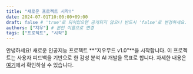 ```yaml
---
title: "새로운 프로젝트 시작!"
date: 2024-07-01T10:00:00+09:00
draft: false # 'true'로 되어있으면 공개되지 않으니 반드시 'false'로 변경하세요.
authors: ["지우"] # 본인 이름으로 변경
tags: ["프로젝트", "시작"]
---
```


안녕하세요! 새로운 인공지능 프로젝트 **"지우무드 v1.0"**을 시작합니다.
이 프로젝트는 사용자 피드백을 기반으로 한 감성 분석 AI 개발을 목표로 합니다.
자세한 내용은 [여기](링크주소)에서 확인하실 수 있습니다.